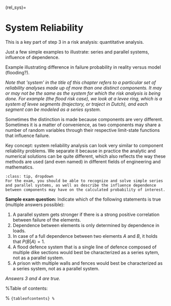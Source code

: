(rel_sys)=
# System Reliability

This is a key part of step 3 in a risk analysis: quantitative analysis.

Just a few simple examples to illustrate: series and parallel systems, influence of dependence.

Example illustrating difference in failure probability in reality versus model (flooding?).

*Note that 'system' in the title of this chapter refers to a particular set of reliability analyses made up of more than one distinct components. It may or may not be the same as the system for which the risk analysis is being done. For example (the flood risk case), we look at a levee ring, which is a system of levee segments (trajectory, or traject in Dutch), and each segment can be modeled as a series system.*

Sometimes the distinction is made because components are very different. Sometimes it is a matter of convenience, as two components may share a number of random variables through their respective limit-state functions that influence failure.

Key concept: system reliability analysis can look very similar to component reliability problems. We separate it because in practice the analytic and numerical solutions can be quite different, which also reflects the way these methods are used (and even named) in different fields of engineering and mathematics.

```{admonition} MUDE Exam Information
:class: tip, dropdown
For the exam, you should be able to recognize and solve simple series and parallel systems, as well as describe the influence dependence between components may have on the calculated probability of interest.
```

**Sample exam question:** Indicate which of the following statements is true (multiple answers possible):
   1. A parallel system gets stronger if there is a strong positive correlation between failure of the elements.
   2. Dependence between elements is only determined by dependence in loads.
   3. In case of a full dependence between two elements $A$ and $B$, it holds that $P(B|A)=1$.
   4. A flood defence system that is a single line of defence composed of multiple dike sections would best be characterized as a series sytem, not as a parallel system.
   5. A prison with multiple walls and fences would best be characterized as a series system, not as a parallel system.

*Answers 3 and 4 are true.*

%Table of contents:

% ```{tableofcontents}
% ```